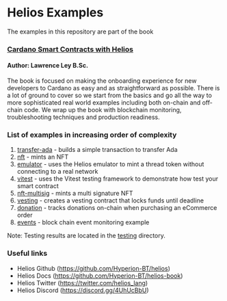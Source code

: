 # Helios Examples
The examples in this repository are part of the book

### [Cardano Smart Contracts with Helios](https://github.com/lley154/helios-examples/blob/main/docs/Cardano%20Smart%20Contracts%20with%20Helios.pdf)
#### Author: Lawrence Ley B.Sc.

The book is focused on making the onboarding experience for new developers to Cardano as easy and as straightforward as possible.  There is a lot of ground to cover so we start from the basics and go all the way to more sophisticated real world examples including both on-chain and off-chain code.  We wrap up the book with blockchain monitoring, troubleshooting techniques and production readiness.

### List of examples in increasing order of complexity
1) [transfer-ada](/transfer-ada) - builds a simple transaction to transfer Ada
2) [nft](/nft) - mints an NFT 
3) [emulator](/emulator) - uses the Helios emulator to mint a thread token without connecting to a real network
4) [vitest](/vitest) - uses the Vitest testing framework to demonstrate how test your smart contract 
5) [nft-multisig](/nft-multisig) - mints a multi signature NFT 
6) [vesting](/vesting) - creates a vesting contract that locks funds until deadline
7) [donation](/donation) - tracks donations on-chain when purchasing an eCommerce order
8) [events](/events) - block chain event monitoring example

Note: Testing results are located in the [testing](/testing) directory.

### Useful links
- Helios Github (https://github.com/Hyperion-BT/helios)
- Helios Docs (https://github.com/Hyperion-BT/helios-book)
- Helios Twitter (https://twitter.com/helios_lang)
- Helios Discord (https://discord.gg/4UhUcBbU)
